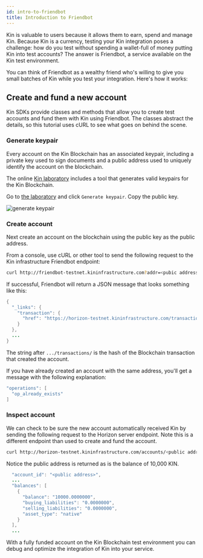 ```yaml
---
id: intro-to-friendbot
title: Introduction to Friendbot
---
```


Kin is valuable to users because it allows them to earn, spend and manage Kin. Because Kin is a currency, testing your Kin integration poses a challenge: how do you test without spending a wallet-full of money putting Kin into test accounts? The answer is Friendbot, a service available on the Kin test environment.

You can think of Friendbot as a wealthy friend who's willing to give you small batches of Kin while you test your integration. Here's how it works:

## Create and fund a new account

Kin SDKs provide classes and methods that allow you to create test accounts and fund them with Kin using Friendbot. The classes abstract the details, so this tutorial uses cURL to see what goes on behind the scene.

### Generate keypair

Every account on the Kin Blockchain has an associated keypair, including a private key used to sign documents and a public address used to uniquely identify the account on the blockchain.

The online [Kin laboratory](https://laboratory.kininfrastructure.com/#account-creator?network=test) includes a tool that generates valid keypairs for the Kin Blockchain.

Go to [the laboratory](https://laboratory.kininfrastructure.com/#account-creator?network=test) and click `Generate keypair`. Copy the public key.

![generate keypair](../img/gen-keypair-button.png)


### Create account

Next create an account on the blockchain using the public key as the public address.

From a console, use cURL or other tool to send the following request to the Kin infrastructure Friendbot endpoint:

```bash
curl http://friendbot-testnet.kininfrastructure.com?addr=<pubic address>
```

If successful, Friendbot will return a JSON message that looks something like this:

```java
{
  "_links": {
    "transaction": {
      "href": "https://horizon-testnet.kininfrastructure.com/transactions/c1578edef2f6ac3c6e72134b5ea226c6391aef629d14fe8bee26e80016fc5249"
    }
  },
  ...
}
```

The string after `.../transactions/` is the hash of the Blockchain transaction that created the account.

If you have already created an account with the same address, you'll get a message with the following explanation:

```java
"operations": [
  "op_already_exists"
]
```

### Inspect account

We can check to be sure the new account automatically received Kin by sending the following request to the Horizon server endpoint. Note this is a different endpoint than used to create and fund the account.

```bash
curl http://horizon-testnet.kininfrastructure.com/accounts/<public address>
```
Notice the public address is returned as is the balance of 10,000 KIN.

```java
  "account_id": "<public address>",
  ...
  "balances": [
    {
      "balance": "10000.0000000",
      "buying_liabilities": "0.0000000",
      "selling_liabilities": "0.0000000",
      "asset_type": "native"
    }
  ],
  ...

  ```
With a fully funded account on the Kin Blockchain test environment you can debug and optimize the integration of Kin into your service.
